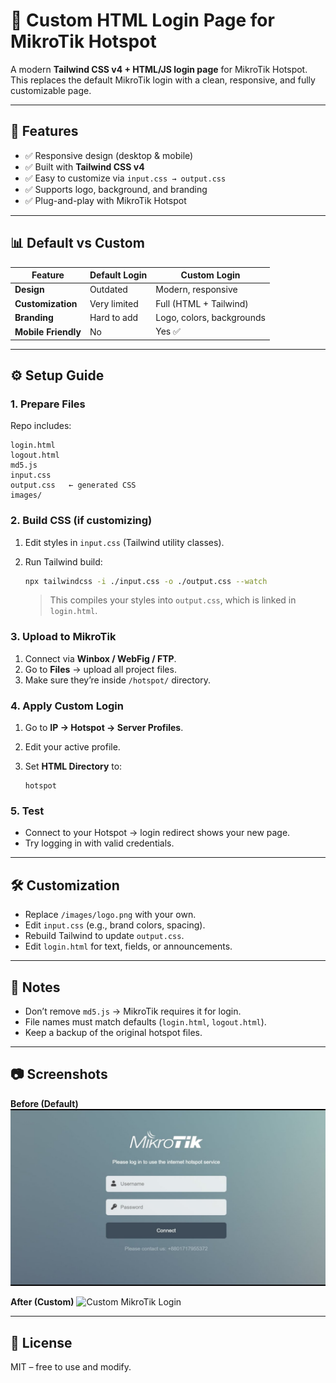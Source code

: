 # 🔑 Custom HTML Login Page for MikroTik Hotspot

A modern **Tailwind CSS v4 + HTML/JS login page** for MikroTik Hotspot.
This replaces the default MikroTik login with a clean, responsive, and fully customizable page.

---

## 🚀 Features

* ✅ Responsive design (desktop & mobile)
* ✅ Built with **Tailwind CSS v4**
* ✅ Easy to customize via `input.css → output.css`
* ✅ Supports logo, background, and branding
* ✅ Plug-and-play with MikroTik Hotspot

---

## 📊 Default vs Custom

| Feature             | Default Login | Custom Login              |
| ------------------- | ------------- | ------------------------- |
| **Design**          | Outdated      | Modern, responsive        |
| **Customization**   | Very limited  | Full (HTML + Tailwind)    |
| **Branding**        | Hard to add   | Logo, colors, backgrounds |
| **Mobile Friendly** | No            | Yes ✅                     |

---

## ⚙️ Setup Guide

### 1. Prepare Files

Repo includes:

```
login.html
logout.html
md5.js
input.css
output.css   ← generated CSS
images/
```

### 2. Build CSS (if customizing)

1. Edit styles in `input.css` (Tailwind utility classes).
2. Run Tailwind build:

   ```bash
   npx tailwindcss -i ./input.css -o ./output.css --watch
   ```

   > This compiles your styles into `output.css`, which is linked in `login.html`.

### 3. Upload to MikroTik

1. Connect via **Winbox / WebFig / FTP**.
2. Go to **Files** → upload all project files.
3. Make sure they’re inside `/hotspot/` directory.

### 4. Apply Custom Login

1. Go to **IP → Hotspot → Server Profiles**.
2. Edit your active profile.
3. Set **HTML Directory** to:

   ```
   hotspot
   ```

### 5. Test

* Connect to your Hotspot → login redirect shows your new page.
* Try logging in with valid credentials.

---

## 🛠️ Customization

* Replace `/images/logo.png` with your own.
* Edit `input.css` (e.g., brand colors, spacing).
* Rebuild Tailwind to update `output.css`.
* Edit `login.html` for text, fields, or announcements.

---

## 📜 Notes

* Don’t remove `md5.js` → MikroTik requires it for login.
* File names must match defaults (`login.html`, `logout.html`).
* Keep a backup of the original hotspot files.

---

## 📷 Screenshots

**Before (Default)**
![MikroTik Default Login](./before.png)

**After (Custom)**
![Custom MikroTik Login](./after.png)

---

## 📄 License

MIT – free to use and modify.
